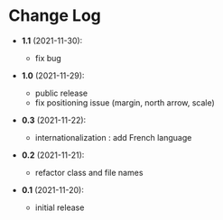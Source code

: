 Change Log 
==========
* __1.1__ (2021-11-30):
  * fix bug

* __1.0__ (2021-11-29):
  * public release
  * fix positioning issue (margin, north arrow, scale)

* __0.3__ (2021-11-22):
  * internationalization : add French language

* __0.2__ (2021-11-21):
  * refactor class and file names

* __0.1__ (2021-11-20):
  * initial release
